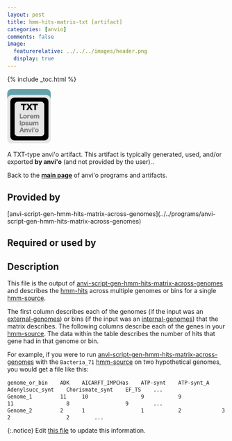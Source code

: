 ```yaml
---
layout: post
title: hmm-hits-matrix-txt [artifact]
categories: [anvio]
comments: false
image:
  featurerelative: ../../../images/header.png
  display: true
---
```



{% include _toc.html %}


<img src="../../images/icons/TXT.png" alt="TXT" style="width:100px; border:none" />

A TXT-type anvi'o artifact. This artifact is typically generated, used, and/or exported **by anvi'o** (and not provided by the user)..

Back to the **[main page](../../)** of anvi'o programs and artifacts.

## Provided by


<p style="text-align: left" markdown="1"><span class="artifact-p">[anvi-script-gen-hmm-hits-matrix-across-genomes](../../programs/anvi-script-gen-hmm-hits-matrix-across-genomes)</span></p>


## Required or used by

<p style="text-align: left" markdown="1"></p>

## Description

This file is the output of <span class="artifact-n">[anvi-script-gen-hmm-hits-matrix-across-genomes](/software/anvio/help/programs/anvi-script-gen-hmm-hits-matrix-across-genomes)</span> and describes the <span class="artifact-n">[hmm-hits](/software/anvio/help/artifacts/hmm-hits)</span> across multiple genomes or bins for a single <span class="artifact-n">[hmm-source](/software/anvio/help/artifacts/hmm-source)</span>. 

The first column describes each of the genomes (if the input was an <span class="artifact-n">[external-genomes](/software/anvio/help/artifacts/external-genomes)</span>) or bins (if the input was an <span class="artifact-n">[internal-genomes](/software/anvio/help/artifacts/internal-genomes)</span>) that the matrix describes. The following columns describe each of the genes in your <span class="artifact-n">[hmm-source](/software/anvio/help/artifacts/hmm-source)</span>. The data within the table describes the number of hits that gene had in that genome or bin. 

For example, if you were to run <span class="artifact-n">[anvi-script-gen-hmm-hits-matrix-across-genomes](/software/anvio/help/programs/anvi-script-gen-hmm-hits-matrix-across-genomes)</span> with the `Bacteria_71` <span class="artifact-n">[hmm-source](/software/anvio/help/artifacts/hmm-source)</span> on two hypothetical genomes, you would get a file like this:

    genome_or_bin    ADK    AICARFT_IMPCHas    ATP-synt    ATP-synt_A    Adenylsucc_synt    Chorismate_synt    EF_TS    ...
    Genome_1         11     10                 9           9             11                 8                  9        ...
    Genome_2         2      1                  1           2             3                  2                  2        ...


{:.notice}
Edit [this file](https://github.com/merenlab/anvio/tree/master/anvio/docs/artifacts/hmm-hits-matrix-txt.md) to update this information.

